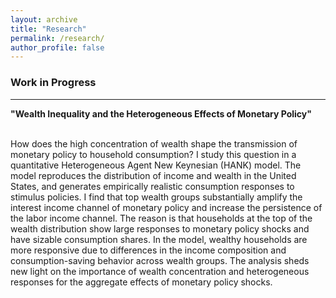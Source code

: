 ```yaml
---
layout: archive
title: "Research"
permalink: /research/
author_profile: false
---
```


### Work in Progress
---

**"Wealth Inequality and the Heterogeneous Effects of Monetary Policy"**<br> 
 <br>   
 
 How does the high concentration of wealth shape the transmission of monetary policy to 
 household consumption? I study this question in a quantitative Heterogeneous Agent New
Keynesian (HANK) model. The model reproduces the distribution of income and wealth in the
United States, and generates empirically realistic consumption responses to stimulus policies. I
find that top wealth groups substantially amplify the interest income channel of monetary policy
and increase the persistence of the labor income channel. The reason is that households at the
top of the wealth distribution show large responses to monetary policy shocks and have sizable
consumption shares. In the model, wealthy households are more responsive due to differences
in the income composition and consumption-saving behavior across wealth groups. The analysis
sheds new light on the importance of wealth concentration and heterogeneous responses for
the aggregate effects of monetary policy shocks.
    
  <br>
    <br>
      <br>
        <br>
          <br>
            <br>
              <br>
                <br>
                  <br>
                    <br>
